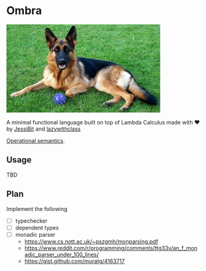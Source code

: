 # Ombra

![Ombra](ombra.png)

A minimal functional language built on top of Lambda Calculus made with :heart: by [JessiBit](https://github.com/jessi-bit) and [lazywithclass](https://github.com/lazywithclass)

[Operational semantics](operational-semantics).

## Usage

TBD

## Plan

Implement the following 

 - [ ] typechecker
 - [ ] dependent types
 - [ ] monadic parser
   * https://www.cs.nott.ac.uk/~pszgmh/monparsing.pdf
   * https://www.reddit.com/r/programming/comments/ttg33v/an_f_monadic_parser_under_100_lines/
   * https://gist.github.com/muratg/4163717
